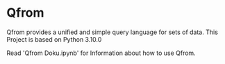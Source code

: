 # Qfrom
Qfrom provides a unified and simple query language for sets of data.
This Project is based on Python 3.10.0

Read 'Qfrom Doku.ipynb' for Information about how to use Qfrom.
